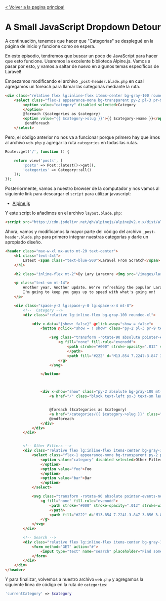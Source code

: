 [< Volver a la pagina principal](/docs/readme.md)

# A Small JavaScript Dropdown Detour

A continuación, tenemos que hacer que "Categorías" se desplegué en la página de inicio y funcione como se espera. 

En este episodio, tendremos que buscar un poco de JavaScript para hacer que esto funcione. Usaremos la excelente biblioteca Alpine.js. Vamos a pasar por esto, y vamos a saltar de nuevo en algunos temas específicos de Laravel!

Empezamos modificando el archivo `_post-header.blade.php` en cual agregamos un foreach para llamar las categorías mediante la ruta. 

```html
<div class="relative flex lg:inline-flex items-center bg-gray-100 rounded-xl">
    <select class="flex-1 appearance-none bg-transparent py-2 pl-3 pr-9 text-sm font-semibold">
        <option value="category" disabled selected>Category
        </option>
        @foreach ($categories as $category)
        <option value="{{ $category->slug }}">{{ $category->name }}</option>
         @endforeach
    </select>
```

Pero, el código anterior no nos va a funcionar porque primero hay que irnos al archivo `web.php` y agregar la ruta `categories` en todas las rutas.

```php
Route::get('/', function () {

    return view('posts', [
        'posts' => Post::latest()->get(),
        'categories' => Category::all()
    ]);
});
```

Posteriormente, vamos a nuestro browser de la computador y nos vamos al siguiente link para descargar el `script` para utilizar javascript:

* [Alpine.js](https://github.com/alpinejs/alpine/tree/v2.8.2)


Y este script lo añadimos en el archivo `layout.blade.php`:

```html
<script src="https://cdn.jsdelivr.net/gh/alpinejs/alpine@v2.x.x/dist/alpine.min.js" defer></script>
```

Ahora, vamos y modificamos la mayor parte del código del archivo `_post-header.blade.php` para primero integrar nuestras categorías y darle un apropiado diseño.

```html
<header class="max-w-xl mx-auto mt-20 text-center">
    <h1 class="text-4xl">
        Latest <span class="text-blue-500">Laravel From Scratch</span> News
    </h1>

    <h2 class="inline-flex mt-2">By Lary Laracore <img src="/images/lary-head.svg" alt="Head of Lary the mascot"></h2>

    <p class="text-sm mt-14">
        Another year. Another update. We're refreshing the popular Laravel series with new content.
        I'm going to keep you guys up to speed with what's going on!
    </p>

    <div class="space-y-2 lg:space-y-0 lg:space-x-4 mt-8">
        <!--  Category -->
        <div class="relative lg:inline-flex bg-gray-100 rounded-xl">

            <div x-data="{show: false}" @click.away="show = false">
                <button @click="show = ! show" class="py-2 pl-3 pr-9 text-sm font-semibold w-full lg:w-32 text-left flex lg:inline-flex">{{ isset($currentCategory) ? ucwords($currentCategory->name) :'Categories' }}

                    <svg class="transform -rotate-90 absolute pointer-events-none" style="right: 12px;" width="22" height="22" viewBox="0 0 22 22">
                        <g fill="none" fill-rule="evenodd">
                            <path stroke="#000" stroke-opacity=".012" stroke-width=".5" d="M21 1v20.16H.84V1z">
                            </path>
                            <path fill="#222" d="M13.854 7.224l-3.847 3.856 3.847 3.856-1.184 1.184-5.04-5.04 5.04-5.04z"></path>
                        </g>
                    </svg>

                </button>



                <div x-show="show" class="py-2 absolute bg-gray-100 mt-2 rounded-xl w-full z-50" style="display: none">
                    <a href="/" class="block text-left px-3 text-sm leading-6 hover:bg-blue-500 focus:bg-blue-500 hover:text-white focus:text-white">All</a>


                    @foreach ($categories as $category)
                    <a href="/categories/{{ $category->slug }}" class="block text-left px-3 text-sm leading-6 hover:bg-blue-500 focus:bg-blue-500 hover:text-white focus:text-white {{ isset($currentCategory) && $currentCategory->is($category) ? 'bg-blue-500 text-white' : ''}}">{{ ucwords( $category->name )}}</a>
                    @endforeach
                </div>
            </div>
        </div>


        <!-- Other Filters -->
        <div class="relative flex lg:inline-flex items-center bg-gray-100 rounded-xl">
            <select class="flex-1 appearance-none bg-transparent py-2 pl-3 pr-9 text-sm font-semibold">
                <option value="category" disabled selected>Other Filters
                </option>
                <option value="foo">Foo
                </option>
                <option value="bar">Bar
                </option>
            </select>

            <svg class="transform -rotate-90 absolute pointer-events-none" style="right: 12px;" width="22" height="22" viewBox="0 0 22 22">
                <g fill="none" fill-rule="evenodd">
                    <path stroke="#000" stroke-opacity=".012" stroke-width=".5" d="M21 1v20.16H.84V1z">
                    </path>
                    <path fill="#222" d="M13.854 7.224l-3.847 3.856 3.847 3.856-1.184 1.184-5.04-5.04 5.04-5.04z"></path>
                </g>
            </svg>
        </div>

        <!-- Search -->
        <div class="relative flex lg:inline-flex items-center bg-gray-100 rounded-xl px-3 py-2">
            <form method="GET" action="#">
                <input type="text" name="search" placeholder="Find something" class="bg-transparent placeholder-black font-semibold text-sm">
            </form>
        </div>
    </div>
</header>
```

Y para finalizar, volvemos a nuestro archivo `web.php` y agregamos la siguiente linea de código en la ruta de `categories`:

```php
'currentCategory' => $category
```
